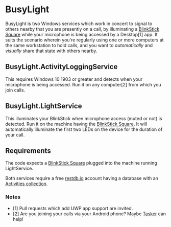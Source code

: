 # BusyLight

BusyLight is two Windows services which work in concert to signal to others nearby that you are presently on a call, by illuminating a [BlinkStick Square](https://www.blinkstick.com/products/blinkstick-square) while your microphone is being accessed by a Desktop[1] app. It suits the scenario wherein you're regularly using one or more computers at the same workstation to hold calls, and you want to _automatically_ and _visually_ share that state with others nearby.

## BusyLight.ActivityLoggingService

This requires Windows 10 1903 or greater and detects when your microphone is being accessed. Run it on any computer[2] from which you join calls.

## BusyLight.LightService

This illuminates your BlinkStick when microphone access (muted or not) is detected. Run it on the machine having the [BlinkStick Square](https://www.blinkstick.com/products/blinkstick-square). It will automatically illuminate the first two LEDs on the device for the duration of your call.

## Requirements

The code expects a [BlinkStick Square](https://www.blinkstick.com/products/blinkstick-square) plugged into the machine running LightService.

Both services require a free [restdb.io](https://restdb.io/) account having a database with an [Activities collection](https://github.com/lancehilliard/BusyLight/wiki/Activities).

### Notes
* [1] Pull requests which add UWP app support are invited.
* [2] Are you joining your calls via your Android phone? Maybe [Tasker](https://github.com/lancehilliard/BusyLight/wiki/Tasker) can help!
